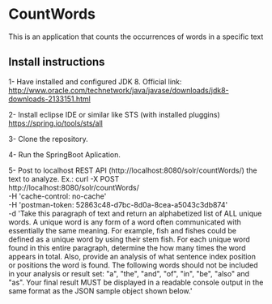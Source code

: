 # CountWords
This is an application that counts the occurrences of words in a specific text

## Install instructions
1- Have installed and configured JDK 8. Official link: http://www.oracle.com/technetwork/java/javase/downloads/jdk8-downloads-2133151.html

2- Install eclipse IDE or similar like STS (with installed pluggins) https://spring.io/tools/sts/all

3- Clone the repository.

4- Run the SpringBoot Aplication.

5- Post to localhost REST API (http://localhost:8080/solr/countWords/) the text to analyze. Ex.:
curl -X POST \
  http://localhost:8080/solr/countWords/ \
  -H 'cache-control: no-cache' \
  -H 'postman-token: 52863c48-d7bc-8d0a-8cea-a5043c3db874' \
  -d 'Take this paragraph of text and return an alphabetized list of ALL unique words.  A unique word is any form of a word often communicated with essentially the same meaning. For example, fish and fishes could be defined as a unique word by using their stem fish. For each unique word found in this entire paragraph, determine the how many times the word appears in total. Also, provide an analysis of what sentence index position or positions the word is found. The following words should not be included in your analysis or result set: "a", "the", "and", "of", "in", "be", "also" and "as".  Your final result MUST be displayed in a readable console output in the same format as the JSON sample object shown below.'
  
